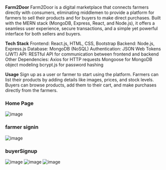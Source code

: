 **Farm2Door**
Farm2Door is a digital marketplace that connects farmers directly with consumers, eliminating middlemen to provide a platform for farmers to sell their products and for buyers to make direct purchases.
Built with the MERN stack (MongoDB, Express, React, and Node.js), it offers a seamless user experience, secure transactions, and a simple yet powerful interface for both sellers and buyers.

**Tech Stack**
Frontend: React.js, HTML, CSS, Bootstrap
Backend: Node.js, Express.js
Database: MongoDB (NoSQL)
Authentication: JSON Web Tokens (JWT)
API: RESTful API for communication between frontend and backend
Other Dependencies:
Axios for HTTP requests
Mongoose for MongoDB object modeling
bcrypt.js for password hashing

**Usage**
Sign up as a user or farmer to start using the platform.
Farmers can list their products by adding details like images, prices, and stock levels.
Buyers can browse products, add them to their cart, and make purchases directly from the farmers.

### Home Page
![image](https://github.com/user-attachments/assets/bdd61ef0-0254-4dad-9738-3c311087c622)
### farmer signin
![image](https://github.com/user-attachments/assets/ed1aa253-b3c5-486e-be96-398a8b0b4b22)
### buyerSignup
![image](https://github.com/user-attachments/assets/b09d2c5a-c493-41b1-bd62-37e69014a0a4)
![image](https://github.com/user-attachments/assets/2b8cf2ff-db22-4409-92b4-d7d4312ddbc2)
![image](https://github.com/user-attachments/assets/a481105e-c52e-4e46-81f0-64ae38fcf3f3)







